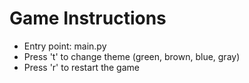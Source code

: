 # Game Instructions

- Entry point: main.py
- Press 't' to change theme (green, brown, blue, gray)
- Press 'r' to restart the game
